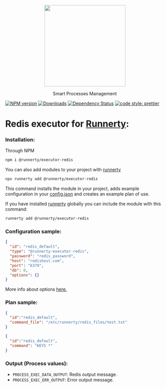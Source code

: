 <p align="center">
  <a href="http://runnerty.io">
    <img height="257" src="https://runnerty.io/assets/header/logo-stroked.png">
  </a>
  <p align="center">Smart Processes Management</p>
</p>

[![NPM version][npm-image]][npm-url] [![Downloads][downloads-image]][npm-url] [![Dependency Status][david-badge]][david-badge-url]
<a href="#badge">
  <img alt="code style: prettier" src="https://img.shields.io/badge/code_style-prettier-ff69b4.svg">
</a>

# Redis executor for [Runnerty]:

### Installation:
Through NPM

```bash
npm i @runnerty/executor-redis
```

You can also add modules to your project with [runnerty]

```bash
npx runnerty add @runnerty/executor-redis
```

This command installs the module in your project, adds example configuration in your [config.json] and creates an example plan of use.

If you have installed [runnerty] globally you can include the module with this command:

```bash
runnerty add @runnerty/executor-redis
```

### Configuration sample:
```json
{
  "id": "redis_default",
  "type": "@runnerty-executor-redis",
  "password": "redis_password",
  "host": "redishost.com",
  "port": "6379",
  "db": 0,
  "options": {}
}
```
More info about options [here.](https://github.com/NodeRedis/node-redis/blob/master/README.md#options-object-properties)
### Plan sample:
```json
{
  "id":"redis_default",
  "command_file": "/etc/runnerty/redis_files/test.txt"
}
```

```json
{
  "id":"redis_default",
  "command": "KEYS *"
}
```

### Output (Process values):
* `PROCESS_EXEC_DATA_OUTPUT`: Redis output message. 
* `PROCESS_EXEC_ERR_OUTPUT`: Error output message.

[Runnerty]: https://www.runnerty.io
[downloads-image]: https://img.shields.io/npm/dm/@runnerty/executor-redis.svg
[npm-url]: https://www.npmjs.com/package/@runnerty/executor-redis
[npm-image]: https://img.shields.io/npm/v/@runnerty/executor-redis.svg
[david-badge]: https://david-dm.org/runnerty/executor-redis.svg
[david-badge-url]: https://david-dm.org/runnerty/executor-redis
[config.json]: http://docs.runnerty.io/config/
[plan.json]: http://docs.runnerty.io/plan/